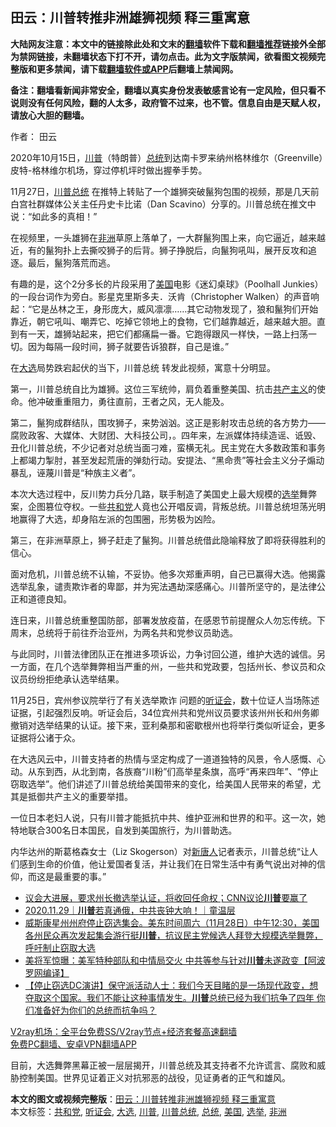  <h2>田云：川普转推非洲雄狮视频 释三重寓意</h2> <p class="notice"><b>大陆网友注意：本文中的链接除此处和文末的<a href="https://github.com/bannedbook/fanqiang" >翻墙</a>软件下载和<a href="https://github.com/killgcd/justmysocks/blob/master/README.md">翻墙推荐</a>链接外全部为禁网链接，未翻墙状态下打不开，请勿点击。此为文字版禁闻，欲看图文视频完整版和更多禁闻，请下载<a href="https://github.com/bannedbook/fanqiang">翻墙软件或APP</a>后翻墙上禁闻网。</p><p>备注：翻墙看新闻非常安全，翻墙以真实身份发表敏感言论有一定风险，但只看不说则没有任何风险，翻的人太多，政府管不过来，也不管。信息自由是天赋人权，请放心大胆的翻墙。</b></p>  <div class="entry"> <p>作者： 田云</p> <p> 2020年10月15日，<a href="https://www.bannedbook.org/bnews/tag/%e5%b7%9d%e6%99%ae/" class="st_tag internal_tag" rel="tag" title="标签 川普 下的日志">川普</a>（特朗普）<a href="https://www.bannedbook.org/bnews/tag/%e6%80%bb%e7%bb%9f/" class="st_tag internal_tag" rel="tag" title="标签 总统 下的日志">总统</a>到达南卡罗来纳州格林维尔（Greenville）皮特-格林维尔机场，穿过停机坪时做出握拳手势。</p> <p>11月27日，<a href="https://www.bannedbook.org/bnews/tag/%E5%B7%9D%E6%99%AE%E6%80%BB%E7%BB%9F/" class="st_tag internal_tag" rel="tag" title="标签 川普总统 下的日志">川普总统</a> 在推特上转贴了一个雄狮突破鬣狗包围的视频，那是几天前白宫社群媒体公关主任丹史卡比诺（Dan Scavino）分享的。川普总统在推文中说：“如此多的真相！”</p> <p>在视频里，一头雄狮在<a href="https://www.bannedbook.org/bnews/tag/%e9%9d%9e%e6%b4%b2/" class="st_tag internal_tag" rel="tag" title="标签 非洲 下的日志">非洲</a>草原上落单了，一大群鬣狗围上来，向它逼近，越来越近，有的鬣狗扑上去撕咬狮子的后背。狮子挣脱后，向鬣狗吼叫，展开反攻和追逐。最后，鬣狗落荒而逃。</p>  <p>有趣的是，这个2分多长的片段采用了<a href="https://www.bannedbook.org/bnews/tag/%e7%be%8e%e5%9b%bd/" class="st_tag internal_tag" rel="tag" title="标签 美国 下的日志">美国</a>电影《迷幻桌球》（Poolhall Junkies）的一段台词作为旁白。影星克里斯多夫．沃肯（Christopher Walken）的声音响起：“它是丛林之王，身形庞大，威风凛凛……其它动物发现了，狼和鬣狗们开始靠近，朝它吼叫、嘲弄它、吃掉它领地上的食物，它们越靠越近，越来越大胆。直到有一天，雄狮站起来，把它们都痛扁一番。它跑得跟风一样快，一路上扫荡一切。因为每隔一段时间，狮子就要告诉狼群，自己是谁。”</p> <p>在<a href="https://www.bannedbook.org/bnews/tag/%e5%a4%a7%e9%80%89/" class="st_tag internal_tag" rel="tag" title="标签 大选 下的日志">大选</a>局势跌宕起伏的当下，川普总统 转发此视频，寓意十分明显。</p> <p>第一，川普总统自比为雄狮。这位三军统帅，肩负着重整美国、抗击<span class='wp_keywordlink'><a href="https://www.bannedbook.org/forum2/topic6177.html" title="《共产主义的终极目的》" target="_blank">共产主义</a></span>的使命。他冲破重重阻力，勇往直前，王者之风，无人能及。</p> <p>第二，鬣狗成群结队，围攻狮子，来势汹汹。这正是影射攻击总统的各方势力——腐败政客、大媒体、大财团、大科技公司，。四年来，左派媒体持续造谣、诋毁、丑化川普总统，不少记者对总统当面刁难，蛮横无礼。民主党在大多数政策和事务上都竭力掣肘，甚至发起荒唐的弹劾行动。安提法、“黑命贵”等社会主义分子煽动暴乱，诬蔑川普是“种族主义者”。</p>  <p>本次大选过程中，反川势力兵分几路，联手制造了美国史上最大规模的<a href="https://www.bannedbook.org/bnews/tag/%e9%80%89%e4%b8%be/" class="st_tag internal_tag" rel="tag" title="标签 选举 下的日志">选举</a>舞弊案，企图篡位夺权。一些<a href="https://www.bannedbook.org/bnews/tag/%e5%85%b1%e5%92%8c%e5%85%9a/" class="st_tag internal_tag" rel="tag" title="标签 共和党 下的日志">共和党</a>人竟也公开唱反调，背叛总统。川普总统坦荡光明地赢得了大选，却身陷左派的包围圈，形势极为凶险。</p> <p>第三，在非洲草原上，狮子赶走了鬣狗。川普总统借此隐喻释放了即将获得胜利的信心。</p> <p>面对危机，川普总统不认输，不妥协。他多次郑重声明，自己已赢得大选。他揭露选举乱象，谴责欺诈者的卑鄙，并为宪法遇劫深感痛心。川普所坚守的，是法律公正和道德良知。</p> <p>连日来，川普总统重整国防部，部署发放疫苗，在感恩节前提醒众人勿忘传统。下周末，总统将于前往乔治亚州，为两名共和党参议员助选。</p>  <p>与此同时，川普法律团队正在推进多项诉讼，力争讨回公道，维护大选的诚信。另一方面，在几个选举舞弊相当严重的州，一些共和党政要，包括州长、参议员和众议员纷纷拒绝承认选举结果。</p> <p>11月25日，宾州参议院举行了有关选举欺诈 问题的<a href="https://www.bannedbook.org/bnews/tag/%e5%90%ac%e8%af%81%e4%bc%9a/" class="st_tag internal_tag" rel="tag" title="标签 听证会 下的日志">听证会</a>，数十位证人当场陈述证据，引起强烈反响。听证会后，34位宾州共和党州议员要求该州州长和州务卿撤销对选举结果的认证。接下来，亚利桑那和密歇根州也将举行类似听证会，更多证据将公诸于众。</p> <p>在大选风云中，川普支持者的热情与坚定构成了一道道独特的风景，令人感慨、心动。从东到西，从北到南，各族裔“川粉”们高举星条旗，高呼“再来四年”、“停止窃取选举”。他们讲述了川普总统给美国带来的变化，给美国人民带来的希望，尤其是抵御共产主义的重要举措。</p> <p>一位日本老妇人说，只有川普才能抵抗中共、维护亚洲和世界的和平。这一次，她特地联合300名日本国民，自发到美国旅行，为川普助选。</p>  <p>内华达州的斯葛格森女士（Liz Skogerson）对<span class='wp_keywordlink_affiliate'><a href="https://www.ntdtv.com/" title="新唐人">新唐人</a></span>记者表示，川普总统“让人们感到生命的价值，他让爱国者复活，并让我们在日常生活中有勇气说出对神的信仰，而这是最重要的事。”</p> <ul class='op-related-articles' title='相关阅读'> <li><a href='https://www.bannedbook.org/bnews/taiwannews/20201129/1439135.html' target='_blank'>议会大进展，要求州长撤选举认证，将收回任命权；CNN议论<b>川普</b>要赢了</a></li> <li><a href='https://www.bannedbook.org/bnews/taiwannews/20201129/1439123.html' target='_blank'>2020.11.29｜<b>川普</b>若真通俄，中共丧钟大响！｜童温层</a></li> <li><a href='https://www.bannedbook.org/bnews/bannedvideo/20201129/1439115.html' target='_blank'>威斯康星州州府停止窃选集会。美东时间周六（11月28日）中午12:30，美国各州民众再次发起集会游行挺<b>川普</b>，抗议民主党候选人拜登大规模选举舞弊，呼吁制止窃取大选</a></li> <li><a href='https://www.bannedbook.org/bnews/topimagenews/20201129/1439098.html' target='_blank'>美将军惊曝：美军特种部队和中情局交火 中共等参与针对<b>川普</b>未遂政变【阿波罗网编译】</a></li> <li><a href='https://www.bannedbook.org/bnews/bannedvideo/20201129/1439095.html' target='_blank'>【停止窃选DC演讲】保守派活动人士：我们今天目睹的是一场现代政变，想夺取这个国家。我们不能让这种事情发生。<b>川普</b>总统已经为我们抗争了四年 你们准备好为你们的总统而抗争吗？</a></li> </ul> <p class="texttj"> <a href="https://www.bannedbook.org/forum23/topic22702.html" target="_blank">V2ray机场：全平台免费SS/V2ray节点+经济套餐高速翻墙</a><br/> <a href="https://github.com/bannedbook/fanqiang/wiki/%E7%A6%81%E9%97%BB%E7%BD%91%E5%AE%89%E5%8D%93%E7%BF%BB%E5%A2%99%E6%96%B0%E9%97%BBAPP" target="_blank">免费PC翻墙、安卓VPN翻墙APP</a></p><p>目前，大选舞弊黑幕正被一层层揭开，川普总统及其支持者不允许谎言、腐败和威胁控制美国。世界见证着正义对抗邪恶的战役，见证勇者的正气和雄风。</p><a name='sharetosocial'></a>       <div><b>本文的图文或视频完整版</b>：<a href='https://www.bannedbook.org/bnews/comments/20201129/1439137.html'>田云：川普转推非洲雄狮视频 释三重寓意</a></div>  </div><!--END ENTRY--> <div class="postfooter"> <div>本文标签：<a href="https://www.bannedbook.org/bnews/tag/%e5%85%b1%e5%92%8c%e5%85%9a/" rel="tag">共和党</a>, <a href="https://www.bannedbook.org/bnews/tag/%e5%90%ac%e8%af%81%e4%bc%9a/" rel="tag">听证会</a>, <a href="https://www.bannedbook.org/bnews/tag/%e5%a4%a7%e9%80%89/" rel="tag">大选</a>, <a href="https://www.bannedbook.org/bnews/tag/%e5%b7%9d%e6%99%ae/" rel="tag">川普</a>, <a href="https://www.bannedbook.org/bnews/tag/%E5%B7%9D%E6%99%AE%E6%80%BB%E7%BB%9F/" rel="tag">川普总统</a>, <a href="https://www.bannedbook.org/bnews/tag/%e6%80%bb%e7%bb%9f/" rel="tag">总统</a>, <a href="https://www.bannedbook.org/bnews/tag/%e7%be%8e%e5%9b%bd/" rel="tag">美国</a>, <a href="https://www.bannedbook.org/bnews/tag/%e9%80%89%e4%b8%be/" rel="tag">选举</a>, <a href="https://www.bannedbook.org/bnews/tag/%e9%9d%9e%e6%b4%b2/" rel="tag">非洲</a></div>  </div><!--END POSTFOOTER--> 